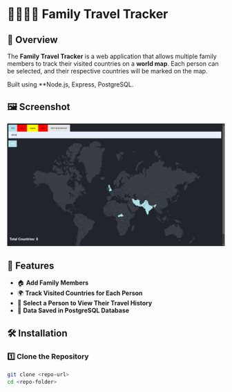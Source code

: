# 👨‍👩‍👧‍👦 Family Travel Tracker  

## 📌 Overview  
The **Family Travel Tracker** is a web application that allows multiple family members to track their visited countries on a **world map**. Each person can be selected, and their respective countries will be marked on the map.  

Built using **Node.js, Express, PostgreSQL.

## 🖼 Screenshot  
![Family Travel Tracker Screenshot](image.png)  

## 🚀 Features  
- 🏠 **Add Family Members**  
- 🌍 **Track Visited Countries for Each Person**  
- 📌 **Select a Person to View Their Travel History**  
- 💾 **Data Saved in PostgreSQL Database**  

## 🛠 Installation  

### **1️⃣ Clone the Repository**  
```bash
git clone <repo-url>
cd <repo-folder>

